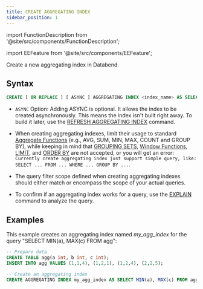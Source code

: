 ```yaml
---
title: CREATE AGGREGATING INDEX
sidebar_position: 1
---
```


import FunctionDescription from '@site/src/components/FunctionDescription';

<FunctionDescription description="Introduced or updated: v1.2.339"/>

import EEFeature from '@site/src/components/EEFeature';

<EEFeature featureName='AGGREGATING INDEX'/>

Create a new aggregating index in Databend.

## Syntax

```sql
CREATE [ OR REPLACE ] [ ASYNC ] AGGREGATING INDEX <index_name> AS SELECT ...
```

- `ASYNC` Option: Adding ASYNC is optional. It allows the index to be created asynchronously. This means the index isn't built right away. To build it later, use the [REFRESH AGGREGATING INDEX](refresh-aggregating-index.md) command.

- When creating aggregating indexes, limit their usage to standard [Aggregate Functions](../../../20-sql-functions/07-aggregate-functions/index.md) (e.g., AVG, SUM, MIN, MAX, COUNT and GROUP BY), while keeping in mind that [GROUPING SETS](/guides/query/groupby/group-by-grouping-sets), [Window Functions](../../../20-sql-functions/08-window-functions/index.md), [LIMIT](../../20-query-syntax/01-query-select.md#limit-clause), and [ORDER BY](../../20-query-syntax/01-query-select.md#order-by-clause) are not accepted, or you will get an error: `Currently create aggregating index just support simple query, like: SELECT ... FROM ... WHERE ... GROUP BY ...`.

- The query filter scope defined when creating aggregating indexes should either match or encompass the scope of your actual queries.

- To confirm if an aggregating index works for a query, use the [EXPLAIN](../../40-explain-cmds/explain.md) command to analyze the query.

## Examples

This example creates an aggregating index named *my_agg_index* for the query "SELECT MIN(a), MAX(c) FROM agg":

```sql
-- Prepare data
CREATE TABLE agg(a int, b int, c int);
INSERT INTO agg VALUES (1,1,4), (1,2,1), (1,2,4), (2,2,5);

-- Create an aggregating index
CREATE AGGREGATING INDEX my_agg_index AS SELECT MIN(a), MAX(c) FROM agg;
```